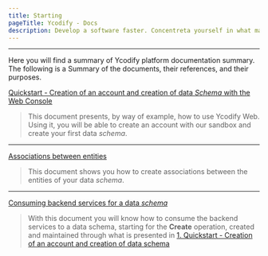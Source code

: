 ```yaml
---
title: Starting
pageTitle: Ycodify - Docs
description: Develop a software faster. Concentreta yourself in what matters to your client. Leave the backend and the devops with us.
---
```


---

Here you will find a summary of Ycodify platform documentation summary. The following is a Summary of the documents, their references, and their purposes.

[Quickstart - Creation of an account and creation of data _Schema_ with the Web Console](/docs/getting-started/yc-web)

> This document presents, by way of example, how to use Ycodify Web. Using it, you will be able to create an account with our sandbox and create your first data _schema_.

---

[Associations between entities](/docs/schema/relationships)

> This document shows you how to create associations between the entities of your data _schema_.

---

[Consuming backend services for a data _schema_](/docs/operations/insert)

> With this document you will know how to consume the backend services to a data schema, starting for the **Create** operation, created and maintained through what is presented in [1. Quickstart - Creation of an account and creation of data schema](/docs/getting-started/yc-web)